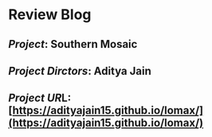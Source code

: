 # Review Blog

## *Project*: Southern Mosaic

## *Project Dirctors*: Aditya Jain

## *Project UR*L: [https://adityajain15.github.io/lomax/](https://adityajain15.github.io/lomax/)
